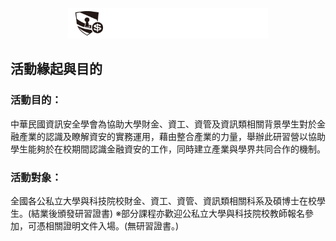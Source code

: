 <p align="center">
  <a href="https://fisw.ccisa.org.tw/">
    <img alt="Financial Information & Security Workshop" src="src/assets/Logo.svg" width="320" />
  </a>
</p>

## 活動緣起與目的

### 活動目的：
中華民國資訊安全學會為協助大學財金、資工、資管及資訊類相關背景學生對於金融產業的認識及瞭解資安的實務運用，藉由整合產業的力量，舉辦此研習營以協助學生能夠於在校期間認識金融資安的工作，同時建立產業與學界共同合作的機制。

### 活動對象：
全國各公私立大學與科技院校財金、資工、資管、資訊類相關科系及碩博士在校學生。(結業後頒發研習證書)
※部分課程亦歡迎公私立大學與科技院校教師報名參加，可憑相關證明文件入場。(無研習證書。)